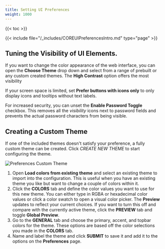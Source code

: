 ```yaml
---
title: Setting UI Preferences
weight: 1000
---
```


{{< toc >}}

{{< include file="/_includes/COREUIPreferencesIntro.md" type="page" >}}

## Tuning the Visibility of UI Elements.

If you want to change the color appearance of the web interface, you can open the **Choose Theme** drop down and select from a range of prebuilt or any custom created themes.
The **High Contrast** option offers the most visibility

If your screen space is limited, set **Prefer buttons with icons only** to only display icons and tooltips without text labels.

For increased security, you can unset the **Enable Password Toggle** checkbox.
This removes all the <i class="material-icons" aria-hidden="true" title="Visibility">visibility</i> icons next to password fields and prevents the actual password characters from being visible.

## Creating a Custom Theme

If one of the included themes doesn't satisfy your preference, a fully custom theme can be created.
Click *CREATE NEW THEME* to start configuring the theme.

![Preferences Custom Theme](/images/CORE/12.0/PreferencesCustomTheme.png "Custom UI Theme")

1. Open **Load colors from existing theme** and select an existing theme to import into the configuration.
   This is useful when you have an existing theme you like but want to change a couple of colors within it.
2. Click the **COLORS** tab and define the color values you want to use for this new theme.
   You can either type in RGBA or hexadecimal color values or click a color swatch to open a visual color picker.
   The **Preview** updates to reflect your current choices. If you want to turn this off and compare with the currently active theme, click the **PREVIEW** tab and toggle **Global Preview**.
3. Go to the **GENERAL** tab and choose the primary, accent, and topbar colors for the theme. These options are based off the color selections you made in the **COLORS** tab.
4. Name and label the theme and click **SUBMIT** to save it and add it to the options on the **Preferences** page.
